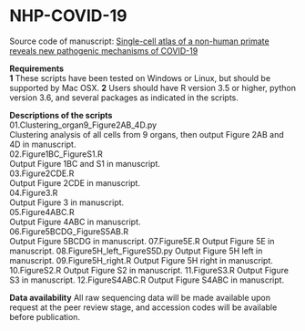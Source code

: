 # NHP-COVID-19
Source code of manuscript: [Single-cell atlas of a non-human primate reveals new pathogenic mechanisms of COVID-19](https://www.biorxiv.org/content/10.1101/2020.04.10.022103v1)

**Requirements**  
**1** These scripts have been tested on Windows or Linux, but should be supported by Mac OSX.
**2** Users should have R version 3.5 or higher, python version 3.6, and several packages as indicated in the scripts.

**Descriptions of the scripts**  
01.Clustering_organ9_Figure2AB_4D.py  
Clustering analysis of all cells from 9 organs, then output Figure 2AB and 4D in manuscript.  
02.Figure1BC_FigureS1.R  
Output Figure 1BC and S1 in manuscript.  
03.Figure2CDE.R  
Output Figure 2CDE in manuscript.  
04.Figure3.R  
Output Figure 3 in manuscript.  
05.Figure4ABC.R  
Output Figure 4ABC in manuscript.  
06.Figure5BCDG_FigureS5AB.R  
Output Figure 5BCDG in manuscript.
07.Figure5E.R
Output Figure 5E in manuscript.
08.Figure5H_left_FigureS5D.py
Output Figure 5H left in manuscript.
09.Figure5H_right.R
Output Figure 5H right in manuscript.
10.FigureS2.R
Output Figure S2 in manuscript.
11.FigureS3.R
Output Figure S3 in manuscript.
12.FigureS4ABC.R
Output Figure S4ABC in manuscript.

**Data availability**
All raw sequencing data will be made available upon request at the peer review stage, and accession codes will be available before publication.


